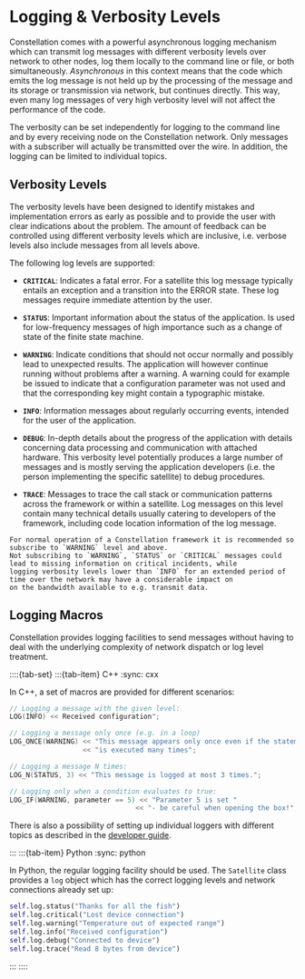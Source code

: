 # Logging & Verbosity Levels

Constellation comes with a powerful asynchronous logging mechanism which can transmit log messages with different verbosity
levels over network to other nodes, log them locally to the command line or file, or both simultaneously. *Asynchronous* in
this context means that the code which emits the log message is not held up by the processing of the message and its
storage or transmission via network, but continues directly. This way, even many log messages of very high verbosity level
will not affect the performance of the code.

The verbosity can be set independently for logging to the command line and by every receiving node on the Constellation
network. Only messages with a subscriber will actually be transmitted over the wire. In addition, the logging can be limited
to individual topics.

## Verbosity Levels

The verbosity levels have been designed to identify mistakes and implementation errors as early as possible and to provide
the user with clear indications about the problem. The amount of feedback can be controlled using different verbosity levels
which are inclusive, i.e. verbose levels also include messages from all levels above.

The following log levels are supported:

* **`CRITICAL`**: Indicates a fatal error. For a satellite this log message typically entails an exception and a transition
into the ERROR state. These log messages require immediate attention by the user.

* **`STATUS`**: Important information about the status of the application. Is used for low-frequency messages of high
importance such as a change of state of the finite state machine.

* **`WARNING`**: Indicate conditions that should not occur normally and possibly lead to unexpected results. The application
will however continue running without problems after a warning. A warning could for example be issued to indicate that a
configuration parameter was not used and that the corresponding key might contain a typographic mistake.

* **`INFO`**: Information messages about regularly occurring events, intended for the user of the application.

* **`DEBUG`**: In-depth details about the progress of the application with details concerning data processing and communication
with attached hardware. This verbosity level potentially produces a large number of messages and is mostly serving the
application developers (i.e. the person implementing the specific satellite) to debug procedures.

* **`TRACE`**: Messages to trace the call stack or communication patterns across the framework or within a satellite. Log
messages on this level contain many technical details usually catering to developers of the framework, including code
location information of the log message.

```{note}
For normal operation of a Constellation framework it is recommended so subscribe to `WARNING` level and above.
Not subscribing to `WARNING`, `STATUS` or `CRITICAL` messages could lead to missing information on critical incidents, while
logging verbosity levels lower than `INFO` for an extended period of time over the network may have a considerable impact on
on the bandwidth available to e.g. transmit data.
```

## Logging Macros

Constellation provides logging facilities to send messages without having to deal with the underlying complexity of network
dispatch or log level treatment.

::::{tab-set}
:::{tab-item} C++
:sync: cxx

In C++, a set of macros are provided for different scenarios:

```cpp
// Logging a message with the given level:
LOG(INFO) << Received configuration";

// Logging a message only once (e.g. in a loop)
LOG_ONCE(WARNING) << "This message appears only once even if the statement "
                  << "is executed many times";

// Logging a message N times:
LOG_N(STATUS, 3) << "This message is logged at most 3 times.";

// Logging only when a condition evaluates to true:
LOG_IF(WARNING, parameter == 5) << "Parameter 5 is set "
                               << "- be careful when opening the box!";
```

There is also a possibility of setting up individual loggers with different topics as described in the [developer guide](../../reference/cxx/core/log).

:::
:::{tab-item} Python
:sync: python

In Python, the regular logging facility should be used. The `Satellite` class provides a `log` object which has the correct
logging levels and network connections already set up:

```python
self.log.status("Thanks for all the fish")
self.log.critical("Lost device connection")
self.log.warning("Temperature out of expected range")
self.log.info("Received configuration")
self.log.debug("Connected to device")
self.log.trace("Read 8 bytes from device")
```

:::
::::
